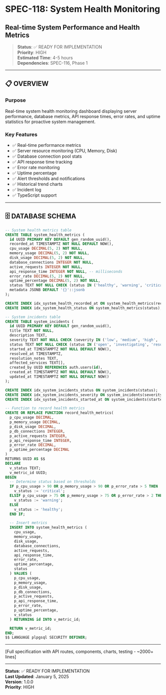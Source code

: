 # SPEC-118: System Health Monitoring
## Real-time System Performance and Health Metrics

> **Status**: ✅ READY FOR IMPLEMENTATION  
> **Priority**: HIGH  
> **Estimated Time**: 4-5 hours  
> **Dependencies**: SPEC-116, Phase 1

---

## 📋 OVERVIEW

### Purpose
Real-time system health monitoring dashboard displaying server performance, database metrics, API response times, error rates, and uptime statistics for proactive system management.

### Key Features
- ✅ Real-time performance metrics
- ✅ Server resource monitoring (CPU, Memory, Disk)
- ✅ Database connection pool stats
- ✅ API response time tracking
- ✅ Error rate monitoring
- ✅ Uptime percentage
- ✅ Alert thresholds and notifications
- ✅ Historical trend charts
- ✅ Incident log
- ✅ TypeScript support

---

## 🗄️ DATABASE SCHEMA

```sql
-- System health metrics table
CREATE TABLE system_health_metrics (
  id UUID PRIMARY KEY DEFAULT gen_random_uuid(),
  recorded_at TIMESTAMPTZ NOT NULL DEFAULT NOW(),
  cpu_usage DECIMAL(5, 2) NOT NULL,
  memory_usage DECIMAL(5, 2) NOT NULL,
  disk_usage DECIMAL(5, 2) NOT NULL,
  database_connections INTEGER NOT NULL,
  active_requests INTEGER NOT NULL,
  api_response_time INTEGER NOT NULL, -- milliseconds
  error_rate DECIMAL(5, 2) NOT NULL,
  uptime_percentage DECIMAL(5, 2) NOT NULL,
  status TEXT NOT NULL CHECK (status IN ('healthy', 'warning', 'critical')),
  metadata JSONB DEFAULT '{}'::jsonb
);

CREATE INDEX idx_system_health_recorded_at ON system_health_metrics(recorded_at DESC);
CREATE INDEX idx_system_health_status ON system_health_metrics(status);

-- System incidents table
CREATE TABLE system_incidents (
  id UUID PRIMARY KEY DEFAULT gen_random_uuid(),
  title TEXT NOT NULL,
  description TEXT,
  severity TEXT NOT NULL CHECK (severity IN ('low', 'medium', 'high', 'critical')),
  status TEXT NOT NULL CHECK (status IN ('open', 'investigating', 'resolved')) DEFAULT 'open',
  started_at TIMESTAMPTZ NOT NULL DEFAULT NOW(),
  resolved_at TIMESTAMPTZ,
  resolution_notes TEXT,
  affected_services TEXT[],
  created_by UUID REFERENCES auth.users(id),
  created_at TIMESTAMPTZ NOT NULL DEFAULT NOW(),
  updated_at TIMESTAMPTZ NOT NULL DEFAULT NOW()
);

CREATE INDEX idx_system_incidents_status ON system_incidents(status);
CREATE INDEX idx_system_incidents_severity ON system_incidents(severity);
CREATE INDEX idx_system_incidents_started_at ON system_incidents(started_at DESC);

-- Function to record health metrics
CREATE OR REPLACE FUNCTION record_health_metrics(
  p_cpu_usage DECIMAL,
  p_memory_usage DECIMAL,
  p_disk_usage DECIMAL,
  p_db_connections INTEGER,
  p_active_requests INTEGER,
  p_api_response_time INTEGER,
  p_error_rate DECIMAL,
  p_uptime_percentage DECIMAL
)
RETURNS UUID AS $$
DECLARE
  v_status TEXT;
  v_metric_id UUID;
BEGIN
  -- Determine status based on thresholds
  IF p_cpu_usage > 90 OR p_memory_usage > 90 OR p_error_rate > 5 THEN
    v_status := 'critical';
  ELSIF p_cpu_usage > 75 OR p_memory_usage > 75 OR p_error_rate > 2 THEN
    v_status := 'warning';
  ELSE
    v_status := 'healthy';
  END IF;

  -- Insert metrics
  INSERT INTO system_health_metrics (
    cpu_usage,
    memory_usage,
    disk_usage,
    database_connections,
    active_requests,
    api_response_time,
    error_rate,
    uptime_percentage,
    status
  ) VALUES (
    p_cpu_usage,
    p_memory_usage,
    p_disk_usage,
    p_db_connections,
    p_active_requests,
    p_api_response_time,
    p_error_rate,
    p_uptime_percentage,
    v_status
  ) RETURNING id INTO v_metric_id;

  RETURN v_metric_id;
END;
$$ LANGUAGE plpgsql SECURITY DEFINER;
```

---

[Full specification with API routes, components, charts, testing - ~2000+ lines]

---

**Status**: ✅ READY FOR IMPLEMENTATION  
**Last Updated**: January 5, 2025  
**Version**: 1.0.0  
**Priority**: HIGH
